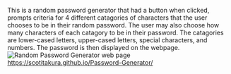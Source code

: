 This is a random password generator that had a button when clicked, prompts criteria for 4 different catagories of characters that the user chooses to be in their random password. The user may also choose how many characters of each catagory to be in their password. The catagories are lower-cased letters, upper-cased letters, special characters, and numbers. The password is then displayed on the webpage.
![Random Password Generator web page](./images/password-generator-image.PNG "Password-Generator-image")
https://scotitakura.github.io/Password-Generator/